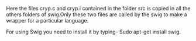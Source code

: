 Here the files cryp.c and cryp.i contained in the folder src is copied in all the
 others folders of swig.Only these two files are called by the swig to make a wrapper
 for a particular language.

For using Swig you need to install it by typing- Sudo apt-get install swig.
